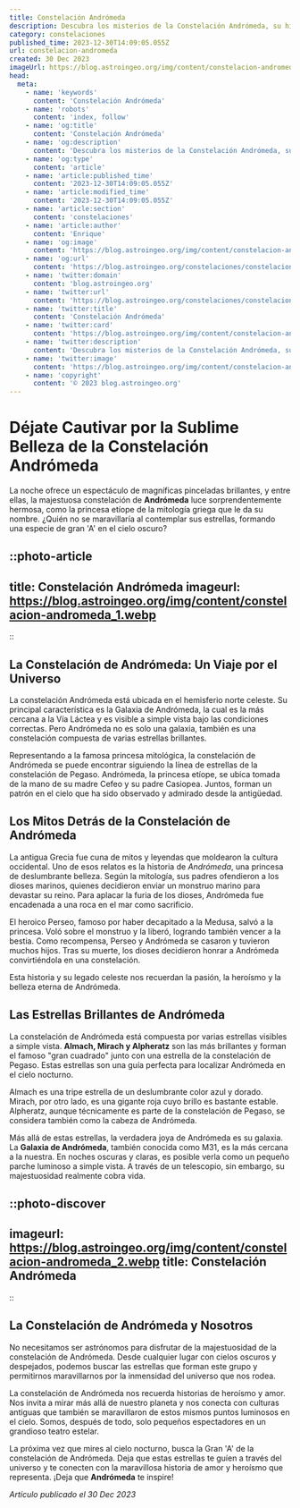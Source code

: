 ```yaml
---
title: Constelación Andrómeda
description: Descubra los misterios de la Constelación Andrómeda, su historia, ubicación y características astronómicas para mejorar su conocimiento del cosmos.
category: constelaciones
published_time: 2023-12-30T14:09:05.055Z
url: constelacion-andromeda
created: 30 Dec 2023
imageUrl: https://blog.astroingeo.org/img/content/constelacion-andromeda_3.webp
head:
  meta:
    - name: 'keywords'
      content: 'Constelación Andrómeda'
    - name: 'robots'
      content: 'index, follow'
    - name: 'og:title'
      content: 'Constelación Andrómeda'
    - name: 'og:description'
      content: 'Descubra los misterios de la Constelación Andrómeda, su historia, ubicación y características astronómicas para mejorar su conocimiento del cosmos.'
    - name: 'og:type'
      content: 'article'
    - name: 'article:published_time'
      content: '2023-12-30T14:09:05.055Z'
    - name: 'article:modified_time'
      content: '2023-12-30T14:09:05.055Z'
    - name: 'article:section'
      content: 'constelaciones'
    - name: 'article:author'
      content: 'Enrique'
    - name: 'og:image'
      content: 'https://blog.astroingeo.org/img/content/constelacion-andromeda_3.webp'
    - name: 'og:url'
      content: 'https://blog.astroingeo.org/constelaciones/constelacion-andromeda'
    - name: 'twitter:domain'
      content: 'blog.astroingeo.org'
    - name: 'twitter:url'
      content: 'https://blog.astroingeo.org/constelaciones/constelacion-andromeda'
    - name: 'twitter:title'
      content: 'Constelación Andrómeda'
    - name: 'twitter:card'
      content: 'https://blog.astroingeo.org/img/content/constelacion-andromeda_3.webp'
    - name: 'twitter:description'
      content: 'Descubra los misterios de la Constelación Andrómeda, su historia, ubicación y características astronómicas para mejorar su conocimiento del cosmos.'
    - name: 'twitter:image'
      content: 'https://blog.astroingeo.org/img/content/constelacion-andromeda_3.webp'
    - name: 'copyright'
      content: '© 2023 blog.astroingeo.org'
---
```

# Déjate Cautivar por la Sublime Belleza de la Constelación Andrómeda

La noche ofrece un espectáculo de magníficas pinceladas brillantes, y entre ellas, la majestuosa constelación de **Andrómeda** luce sorprendentemente hermosa, como la princesa etíope de la mitología griega que le da su nombre. ¿Quién no se maravillaría al contemplar sus estrellas, formando una especie de gran 'A' en el cielo oscuro?

::photo-article
---
title: Constelación Andrómeda
imageurl: https://blog.astroingeo.org/img/content/constelacion-andromeda_1.webp
---
::

## La Constelación de Andrómeda: Un Viaje por el Universo

La constelación Andrómeda está ubicada en el hemisferio norte celeste. Su principal característica es la Galaxia de Andrómeda, la cual es la más cercana a la Vía Láctea y es visible a simple vista bajo las condiciones correctas. Pero Andrómeda no es solo una galaxia, también es una constelación compuesta de varias estrellas brillantes.

Representando a la famosa princesa mitológica, la constelación de Andrómeda se puede encontrar siguiendo la línea de estrellas de la constelación de Pegaso. Andrómeda, la princesa etíope, se ubica tomada de la mano de su madre Cefeo y su padre Casiopea. Juntos, forman un patrón en el cielo que ha sido observado y admirado desde la antigüedad.

## Los Mitos Detrás de la Constelación de Andrómeda

La antigua Grecia fue cuna de mitos y leyendas que moldearon la cultura occidental. Uno de esos relatos es la historia de _Andrómeda_, una princesa de deslumbrante belleza. Según la mitología, sus padres ofendieron a los dioses marinos, quienes decidieron enviar un monstruo marino para devastar su reino. Para aplacar la furia de los dioses, Andrómeda fue encadenada a una roca en el mar como sacrificio.

El heroico Perseo, famoso por haber decapitado a la Medusa, salvó a la princesa. Voló sobre el monstruo y la liberó, logrando también vencer a la bestia. Como recompensa, Perseo y Andrómeda se casaron y tuvieron muchos hijos. Tras su muerte, los dioses decidieron honrar a Andrómeda convirtiéndola en una constelación.

Esta historia y su legado celeste nos recuerdan la pasión, la heroísmo y la belleza eterna de Andrómeda.

## Las Estrellas Brillantes de Andrómeda

La constelación de Andrómeda está compuesta por varias estrellas visibles a simple vista. **Almach, Mirach y Alpheratz** son las más brillantes y forman el famoso "gran cuadrado" junto con una estrella de la constelación de Pegaso. Estas estrellas son una guía perfecta para localizar Andrómeda en el cielo nocturno.

Almach es una tripe estrella de un deslumbrante color azul y dorado. Mirach, por otro lado, es una gigante roja cuyo brillo es bastante estable. Alpheratz, aunque técnicamente es parte de la constelación de Pegaso, se considera también como la cabeza de Andrómeda.

Más allá de estas estrellas, la verdadera joya de Andrómeda es su galaxia. La **Galaxia de Andrómeda**, también conocida como M31, es la más cercana a la nuestra. En noches oscuras y claras, es posible verla como un pequeño parche luminoso a simple vista. A través de un telescopio, sin embargo, su majestuosidad realmente cobra vida.


::photo-discover
---
imageurl: https://blog.astroingeo.org/img/content/constelacion-andromeda_2.webp
title: Constelación Andrómeda
---
::

## La Constelación de Andrómeda y Nosotros

No necesitamos ser astrónomos para disfrutar de la majestuosidad de la constelación de Andrómeda. Desde cualquier lugar con cielos oscuros y despejados, podemos buscar las estrellas que forman este grupo y permitirnos maravillarnos por la inmensidad del universo que nos rodea.

La constelación de Andrómeda nos recuerda historias de heroísmo y amor. Nos invita a mirar más allá de nuestro planeta y nos conecta con culturas antiguas que también se maravillaron de estos mismos puntos luminosos en el cielo. Somos, después de todo, solo pequeños espectadores en un grandioso teatro estelar.

La próxima vez que mires al cielo nocturno, busca la Gran 'A' de la constelación de Andrómeda. Deja que estas estrellas te guíen a través del universo y te conecten con la maravillosa historia de amor y heroísmo que representa. ¡Deja que **Andrómeda** te inspire!

_Artículo publicado el 30 Dec 2023_
